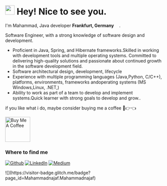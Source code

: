<h1><img src="https://emojis.slackmojis.com/emojis/images/1531849430/4246/blob-sunglasses.gif?1531849430" width="30"/> Hey! Nice to see you.</h1>


<p> I'm Mahammad, Java developer  <in> <b>Frankfurt, Germany</b> <img src="https://cdn-icons-png.flaticon.com/512/197/197571.png" width="13"/>. </p>

Software Engineer, with a strong knowledge of software design and development. 
- Proficient in Java, Spring, and Hibernate frameworks.Skilled in working with development tools and multiple operating systems. Committed to delivering high-quality solutions and passionate about continued growth in the software development field.
- Software architectural design, development, lifecycle
- Experience with multiple programming languages (Java,Python, C/C++), platforms, environments, frameworks andoperating systems (MS Windows,Linux, .NET,)
- Ability to work as part of a team to develop and implement systems.Quick learner with strong goals to develop and grow..







if you like what i do, maybe consider buying me a coffee 🥺👉👈

<a href="https://www.buymeacoffee.com/najafovmahX" target="_blank"><img src="https://cdn.buymeacoffee.com/buttons/v2/default-red.png" alt="Buy Me A Coffee" width="80" ></a>




<h3>Where to find me</h3>
<p><a href="https://github.com/Mahammadnajaf" target="_blank"><img alt="Github" src="https://img.shields.io/badge/GitHub-%2312100E.svg?&style=for-the-badge&logo=Github&logoColor=white" /></a>  </a> <a href="https://www.linkedin.com/in/mahammadnajafov/" target="_blank"><img alt="LinkedIn" src="https://img.shields.io/badge/linkedin-%230077B5.svg?&style=for-the-badge&logo=linkedin&logoColor=white" /></a> <a href="https://medium.com/@najafovmahammad1" target="_blank"><img alt="Medium" src="https://img.shields.io/badge/medium-%2312100E.svg?&style=for-the-badge&logo=medium&logoColor=white" /></a>
</p>
![](https://visitor-badge.glitch.me/badge?page_id=Mahammadnajaf.Mahammadnajaf)
<!--
**Mahammadnajaf/Mahammadnajaf** is a ✨ _special_ ✨ repository because its `README.md` (this file) appears on your GitHub profile.
